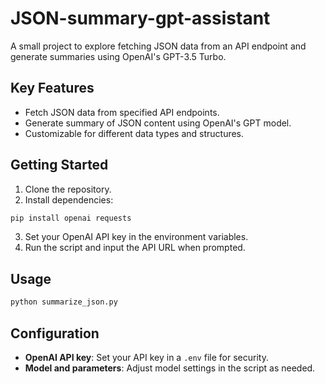 # JSON-summary-gpt-assistant

A small project to explore fetching JSON data from an API endpoint and generate summaries using OpenAI's GPT-3.5 Turbo. 

## Key Features
- Fetch JSON data from specified API endpoints.
- Generate summary of JSON content using OpenAI's GPT model.
- Customizable for different data types and structures.

## Getting Started
1. Clone the repository.
2. Install dependencies: 
```bash
pip install openai requests
```
3. Set your OpenAI API key in the environment variables.
4. Run the script and input the API URL when prompted.

## Usage
```python
python summarize_json.py
```

## Configuration
- **OpenAI API key**: Set your API key in a `.env` file for security.
- **Model and parameters**: Adjust model settings in the script as needed.

